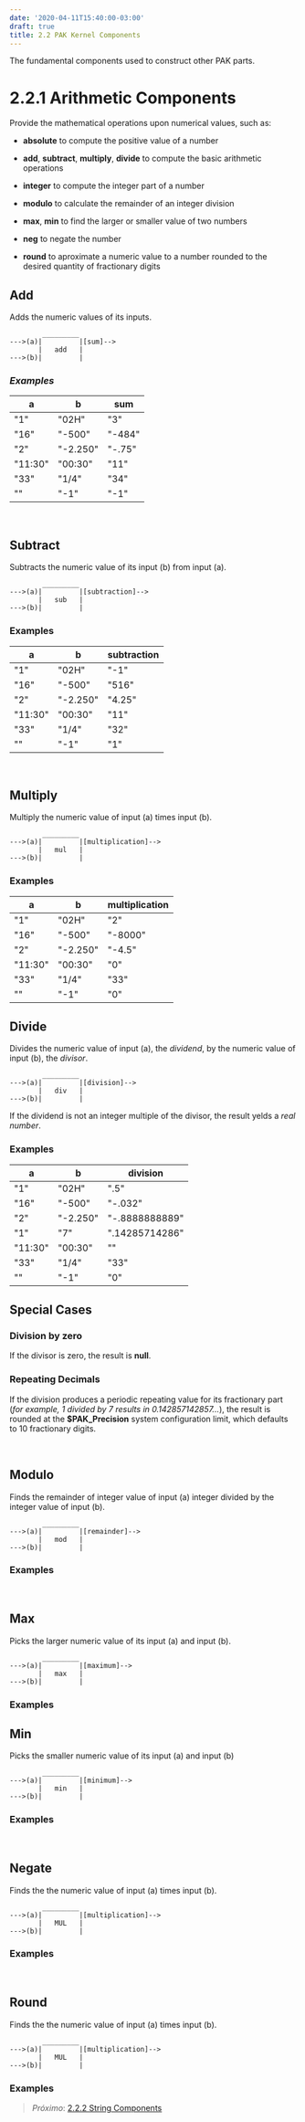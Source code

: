 ```yaml
---
date: '2020-04-11T15:40:00-03:00'
draft: true
title: 2.2 PAK Kernel Components
---
```


The fundamental components used to construct other PAK parts.

2.2.1 Arithmetic Components
===========================

Provide the mathematical operations upon numerical values, such as:

-   **absolute** to compute the positive value of a number

-   **add**, **subtract**, **multiply**, **divide** to compute the basic
    arithmetic operations

-   **integer** to compute the integer part of a number

-   **modulo** to calculate the remainder of an integer division

-   **max**, **min** to find the larger or smaller value of two numbers

-   **neg** to negate the number

-   **round** to aproximate a numeric value to a number rounded to the desired
    quantity of fractionary digits

Add
---

Adds the numeric values of its inputs.

~~~~~~~~~~~~~~~~~~~~~~~~~~~~~~~~~~~~~~~~~~~~~~~~~~~~~~~~~~~~~~~~~~~~~~~~~~~~~~~~
        _________
--->(a)|         |[sum]-->
       |   add   |
--->(b)|         |
~~~~~~~~~~~~~~~~~~~~~~~~~~~~~~~~~~~~~~~~~~~~~~~~~~~~~~~~~~~~~~~~~~~~~~~~~~~~~~~~

### *Examples*

| a       | b        | sum    |
|---------|----------|--------|
| "1"     | "02H"    | "3"    |
| "16"    | "-500"   | "-484" |
| "2"     | "-2.250" | "-.75" |
| "11:30" | "00:30"  | "11"   |
| "33"    | "1/4"    | "34"   |
| ""      | "-1"     | "-1"   |

 

Subtract
--------

Subtracts the numeric value of its input (b) from input (a).

~~~~~~~~~~~~~~~~~~~~~~~~~~~~~~~~~~~~~~~~~~~~~~~~~~~~~~~~~~~~~~~~~~~~~~~~~~~~~~~~
        _________
--->(a)|         |[subtraction]-->
       |   sub   |
--->(b)|         |
~~~~~~~~~~~~~~~~~~~~~~~~~~~~~~~~~~~~~~~~~~~~~~~~~~~~~~~~~~~~~~~~~~~~~~~~~~~~~~~~

### Examples

| a       | b        | subtraction |
|---------|----------|-------------|
| "1"     | "02H"    | "-1"        |
| "16"    | "-500"   | "516"       |
| "2"     | "-2.250" | "4.25"      |
| "11:30" | "00:30"  | "11"        |
| "33"    | "1/4"    | "32"        |
| ""      | "-1"     | "1"         |

 

Multiply
--------

Multiply the numeric value of input (a) times input (b).

~~~~~~~~~~~~~~~~~~~~~~~~~~~~~~~~~~~~~~~~~~~~~~~~~~~~~~~~~~~~~~~~~~~~~~~~~~~~~~~~
        _________
--->(a)|         |[multiplication]-->
       |   mul   |
--->(b)|         |
~~~~~~~~~~~~~~~~~~~~~~~~~~~~~~~~~~~~~~~~~~~~~~~~~~~~~~~~~~~~~~~~~~~~~~~~~~~~~~~~

### Examples

| a       | b        | multiplication |
|---------|----------|----------------|
| "1"     | "02H"    | "2"            |
| "16"    | "-500"   | "-8000"        |
| "2"     | "-2.250" | "-4.5"         |
| "11:30" | "00:30"  | "0"            |
| "33"    | "1/4"    | "33"           |
| ""      | "-1"     | "0"            |

Divide
------

Divides the numeric value of input (a), the *dividend*, by the numeric value of
input (b), the *divisor*.

~~~~~~~~~~~~~~~~~~~~~~~~~~~~~~~~~~~~~~~~~~~~~~~~~~~~~~~~~~~~~~~~~~~~~~~~~~~~~~~~
        _________
--->(a)|         |[division]-->
       |   div   |
--->(b)|         |
~~~~~~~~~~~~~~~~~~~~~~~~~~~~~~~~~~~~~~~~~~~~~~~~~~~~~~~~~~~~~~~~~~~~~~~~~~~~~~~~

If the dividend is not an integer multiple of the divisor, the result yelds a
*real number*.

### Examples

| a       | b        | division       |
|---------|----------|----------------|
| "1"     | "02H"    | ".5"           |
| "16"    | "-500"   | "-.032"        |
| "2"     | "-2.250" | "-.8888888889" |
| "1"     | "7"      | ".14285714286" |
| "11:30" | "00:30"  | ""             |
| "33"    | "1/4"    | "33"           |
| ""      | "-1"     | "0"            |

Special Cases
-------------

### Division by zero

If the divisor is zero, the result is **null**.

### Repeating Decimals

If the division produces a periodic repeating value for its fractionary part
(*for example, 1 divided by 7 results in 0.142857142857...*), the result is
rounded at the **\$PAK_Precision** system configuration limit, which defaults to
10 fractionary digits.

 

Modulo
------

Finds the remainder of integer value of input (a) integer divided by the integer
value of input (b).

~~~~~~~~~~~~~~~~~~~~~~~~~~~~~~~~~~~~~~~~~~~~~~~~~~~~~~~~~~~~~~~~~~~~~~~~~~~~~~~~
        _________
--->(a)|         |[remainder]-->
       |   mod   |
--->(b)|         |
~~~~~~~~~~~~~~~~~~~~~~~~~~~~~~~~~~~~~~~~~~~~~~~~~~~~~~~~~~~~~~~~~~~~~~~~~~~~~~~~

### Examples

 

Max
---

Picks the larger numeric value of its input (a) and input (b).

~~~~~~~~~~~~~~~~~~~~~~~~~~~~~~~~~~~~~~~~~~~~~~~~~~~~~~~~~~~~~~~~~~~~~~~~~~~~~~~~
        _________
--->(a)|         |[maximum]-->
       |   max   |
--->(b)|         |
~~~~~~~~~~~~~~~~~~~~~~~~~~~~~~~~~~~~~~~~~~~~~~~~~~~~~~~~~~~~~~~~~~~~~~~~~~~~~~~~

### Examples

Min
---

Picks the smaller numeric value of its input (a) and input (b)

~~~~~~~~~~~~~~~~~~~~~~~~~~~~~~~~~~~~~~~~~~~~~~~~~~~~~~~~~~~~~~~~~~~~~~~~~~~~~~~~
        _________
--->(a)|         |[minimum]-->
       |   min   |
--->(b)|         |
~~~~~~~~~~~~~~~~~~~~~~~~~~~~~~~~~~~~~~~~~~~~~~~~~~~~~~~~~~~~~~~~~~~~~~~~~~~~~~~~

### Examples

 

Negate
------

Finds the  the numeric value of input (a) times input (b).

~~~~~~~~~~~~~~~~~~~~~~~~~~~~~~~~~~~~~~~~~~~~~~~~~~~~~~~~~~~~~~~~~~~~~~~~~~~~~~~~
        _________
--->(a)|         |[multiplication]-->
       |   MUL   |
--->(b)|         |
~~~~~~~~~~~~~~~~~~~~~~~~~~~~~~~~~~~~~~~~~~~~~~~~~~~~~~~~~~~~~~~~~~~~~~~~~~~~~~~~

### Examples

 

Round
-----

Finds the  the numeric value of input (a) times input (b).

~~~~~~~~~~~~~~~~~~~~~~~~~~~~~~~~~~~~~~~~~~~~~~~~~~~~~~~~~~~~~~~~~~~~~~~~~~~~~~~~
        _________
--->(a)|         |[multiplication]-->
       |   MUL   |
--->(b)|         |
~~~~~~~~~~~~~~~~~~~~~~~~~~~~~~~~~~~~~~~~~~~~~~~~~~~~~~~~~~~~~~~~~~~~~~~~~~~~~~~~

### Examples

>   *Próximo*: [2.2.2 String Components](2.2.2-String-Components.md)
